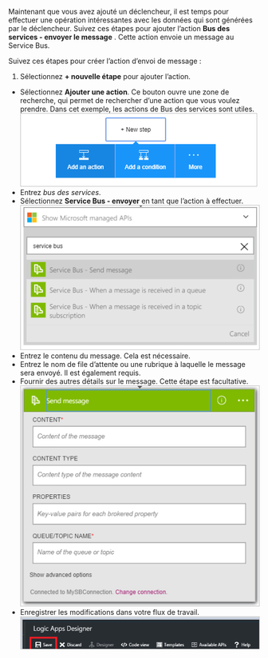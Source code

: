 Maintenant que vous avez ajouté un déclencheur, il est temps pour effectuer une opération intéressantes avec les données qui sont générées par le déclencheur. Suivez ces étapes pour ajouter l’action **Bus des services - envoyer le message** . Cette action envoie un message au Service Bus.  

Suivez ces étapes pour créer l’action d’envoi de message :  

1. Sélectionnez **+ nouvelle étape** pour ajouter l’action.  
- Sélectionnez **Ajouter une action**. Ce bouton ouvre une zone de recherche, qui permet de rechercher d’une action que vous voulez prendre. Dans cet exemple, les actions de Bus des services sont utiles.    
![Image d’action Service Bus 1](./media/connectors-create-api-servicebus/action-1.png)   
- Entrez *bus des services*.  
- Sélectionnez **Service Bus - envoyer** en tant que l’action à effectuer.  
![Image d’action Service Bus 2](./media/connectors-create-api-servicebus/action-2.png)    
- Entrez le contenu du message. Cela est nécessaire.  
- Entrez le nom de file d’attente ou une rubrique à laquelle le message sera envoyé. Il est également requis.   
- Fournir des autres détails sur le message. Cette étape est facultative.     
![Image d’action Bus des Services 3](./media/connectors-create-api-servicebus/action-3.png)    
- Enregistrer les modifications dans votre flux de travail.   
![Image d’action Service Bus 4](./media/connectors-create-api-servicebus/action-4.png)     
